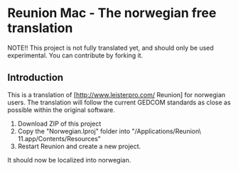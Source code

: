 # Reunion Mac - The norwegian free translation

NOTE!! This project is not fully translated yet, and should only be used experimental. You can contribute by forking it.

## Introduction
This is a translation of [http://www.leisterpro.com/ Reunion] for norwegian users. The translation will follow the current GEDCOM standards as close as possible within the original software.

1. Download ZIP of this project
2. Copy the "Norwegian.lproj" folder into "/Applications/Reunion\ 11.app/Contents/Resources"
3. Restart Reunion and create a new project.

It should now be localized into norwegian.